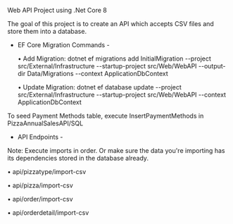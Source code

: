 Web API Project using .Net Core 8

The goal of this project is to create an API which accepts CSV files and store them into a database.

- EF Core Migration Commands -

  • Add Migration: dotnet ef migrations add InitialMigration --project src/External/Infrastructure --startup-project src/Web/WebAPI --output-dir Data/Migrations --context ApplicationDbContext

   • Update Migration: dotnet ef database update --project src/External/Infrastructure --startup-project src/Web/WebAPI --context ApplicationDbContext

To seed Payment Methods table, execute InsertPaymentMethods in PizzaAnnualSalesAPI/SQL

- API Endpoints -

Note: Execute imports in order. Or make sure the data you're importing has its dependencies stored in the database already.

  • api/pizzatype/import-csv
  
  • api/pizza/import-csv
  
  • api/order/import-csv
  
  • api/orderdetail/import-csv
